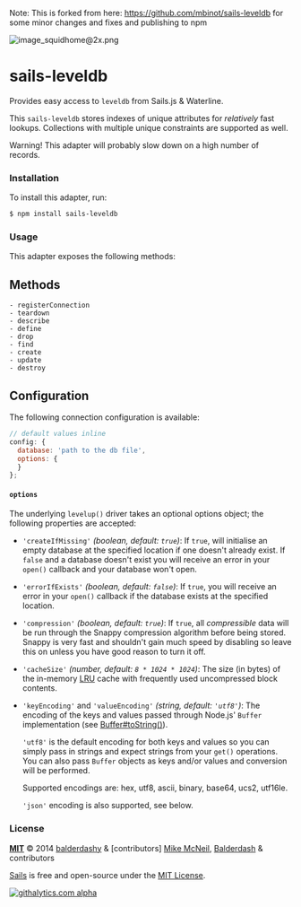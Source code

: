 Note: This is forked from here: https://github.com/mbinot/sails-leveldb for some minor changes and fixes and publishing to npm

![image_squidhome@2x.png](http://i.imgur.com/RIvu9.png)

# sails-leveldb

Provides easy access to `leveldb` from Sails.js & Waterline.

This `sails-leveldb` stores indexes of unique attributes for *relatively* fast lookups. Collections with multiple
unique constraints are supported as well.

Warning! This adapter will probably slow down on a high number of records.

### Installation

To install this adapter, run:

```sh
$ npm install sails-leveldb
```


### Usage

This adapter exposes the following methods:

## Methods

    - registerConnection
    - teardown
    - describe
    - define
    - drop
    - find
    - create
    - update
    - destroy


## Configuration

The following connection configuration is available:

```javascript
// default values inline
config: {
  database: 'path to the db file',
  options: {
  }
};
```

#### `options`

The underlying `levelup()` driver takes an optional options object; the following properties are accepted:

* `'createIfMissing'` *(boolean, default: `true`)*: If `true`, will initialise an empty database at the specified location if one doesn't already exist. If `false` and a database doesn't exist you will receive an error in your `open()` callback and your database won't open.

* `'errorIfExists'` *(boolean, default: `false`)*: If `true`, you will receive an error in your `open()` callback if the database exists at the specified location.

* `'compression'` *(boolean, default: `true`)*: If `true`, all *compressible* data will be run through the Snappy compression algorithm before being stored. Snappy is very fast and shouldn't gain much speed by disabling so leave this on unless you have good reason to turn it off.

* `'cacheSize'` *(number, default: `8 * 1024 * 1024`)*: The size (in bytes) of the in-memory [LRU](http://en.wikipedia.org/wiki/Cache_algorithms#Least_Recently_Used) cache with frequently used uncompressed block contents.

* `'keyEncoding'` and `'valueEncoding'` *(string, default: `'utf8'`)*: The encoding of the keys and values passed through Node.js' `Buffer` implementation (see [Buffer#toString()](http://nodejs.org/docs/latest/api/buffer.html#buffer_buf_tostring_encoding_start_end)).
  <p><code>'utf8'</code> is the default encoding for both keys and values so you can simply pass in strings and expect strings from your <code>get()</code> operations. You can also pass <code>Buffer</code> objects as keys and/or values and conversion will be performed.</p>
  <p>Supported encodings are: hex, utf8, ascii, binary, base64, ucs2, utf16le.</p>
  <p><code>'json'</code> encoding is also supported, see below.</p>

### License

**[MIT](./LICENSE)**
&copy; 2014 [balderdashy](http://github.com/balderdashy) & [contributors]
[Mike McNeil](http://michaelmcneil.com), [Balderdash](http://balderdash.co) & contributors

[Sails](http://sailsjs.org) is free and open-source under the [MIT License](http://sails.mit-license.org/).


[![githalytics.com alpha](https://cruel-carlota.pagodabox.com/8acf2fc2ca0aca8a3018e355ad776ed7 "githalytics.com")](http://githalytics.com/balderdashy/waterline-leveldb/README.md)


